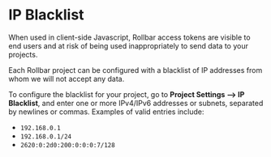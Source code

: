 # IP Blacklist

When used in client-side Javascript, Rollbar access tokens are visible to end users and at risk of being used inappropriately to send data to your projects.

Each Rollbar project can be configured with a blacklist of IP addresses from whom we will not accept any data.

To configure the blacklist for your project, go to **Project Settings --> IP Blacklist**, and enter one or more IPv4/IPv6 addresses or subnets, separated by newlines or commas.  Examples of valid entries include:
* `192.168.0.1`
* `192.168.0.1/24`
* `2620:0:2d0:200:0:0:0:7/128`

